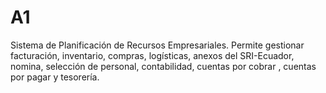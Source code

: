 # A1
Sistema de Planificación de Recursos Empresariales. Permite gestionar facturación, inventario, compras, logísticas, anexos del SRI-Ecuador, nomina, selección de personal, contabilidad, cuentas por cobrar , cuentas por pagar y tesorería.
